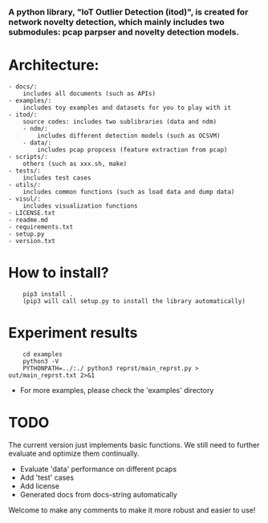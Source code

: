 ### A python library, "IoT Outlier Detection (itod)", is created for network novelty detection, which mainly includes two submodules: pcap parpser and novelty detection models. 
# Architecture:
    - docs/: 
        includes all documents (such as APIs)
    - examples/: 
        includes toy examples and datasets for you to play with it 
    - itod/: 
        source codes: includes two sublibraries (data and ndm)
        - ndm/: 
            includes different detection models (such as OCSVM)
        - data/: 
            includes pcap propcess (feature extraction from pcap) 
    - scripts/: 
        others (such as xxx.sh, make) 
    - tests/: 
        includes test cases
    - utils/: 
        includes common functions (such as load data and dump data)
    - visul/: 
        includes visualization functions
    - LICENSE.txt
    - readme.md
    - requirements.txt
    - setup.py
    - version.txt
   
    
# How to install?
```
    pip3 install . 
    (pip3 will call setup.py to install the library automatically)
```

# Experiment results 
```python3
    cd examples
    python3 -V
    PYTHONPATH=../:./ python3 reprst/main_reprst.py > out/main_reprst.txt 2>&1
```

- For more examples, please check the 'examples' directory 
    


# TODO
The current version just implements basic functions. We still need to further evaluate and optimize them continually. 
- Evaluate 'data' performance on different pcaps
- Add 'test' cases
- Add license
- Generated docs from docs-string automatically


Welcome to make any comments to make it more robust and easier to use!
